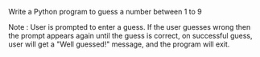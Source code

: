 Write a Python program to guess a number between 1 to 9

Note : User is prompted to enter a guess. If the user guesses wrong then the prompt appears again until the guess is correct, on successful guess, user will get a "Well guessed!" message, and the program will exit.